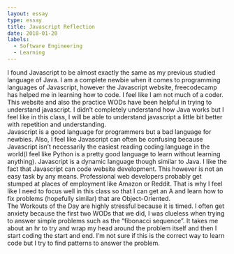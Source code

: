 ```yaml
---
layout: essay
type: essay
title: Javascript Reflection
date: 2018-01-20
labels:
  - Software Engineering
  - Learning
---
```

I found Javascript to be almost exactly the same as my previous studied language of Java.  I am a complete newbie when it comes to programming languages of Javascript, however the Javascript website, freecodecamp has helped me in learning how to code.  I feel like I am not much of a coder.  This website and also the practice WODs have been helpful in trying to understand javascript.  I didn’t completely understand how Java works but I feel like in this class, I will be able to understand javascript a little bit better with repetition and understanding.  
	Javascript is a good language for programmers but a bad language for newbies.  Also, I feel like Javascript can often be confusing because Javascript isn’t necessarily the easiest reading coding language in the world(I feel like Python is a pretty good language to learn without learning anything).  Javascript is a dynamic language though similar to Java.  I like the fact that Javascript can code website development.  This however is not an easy task by any means.  Professional web developers probably get stumped at places of employment like Amazon or Reddit.  That is why I feel like I need to focus well in this class so that I can get an A and learn how to fix problems (hopefully similar) that are Object-Oriented.  
	The Workouts of the Day are highly stressful because it is timed.  I often get anxiety because the first two WODs that we did, I was clueless when trying to answer simple problems such as the “fibonacci sequence”.  It takes me about an hr to try and wrap my head around the problem itself and then I start coding the start and end.  I’m not sure if this is the correct way to learn code but I try to find patterns to answer the problem.
